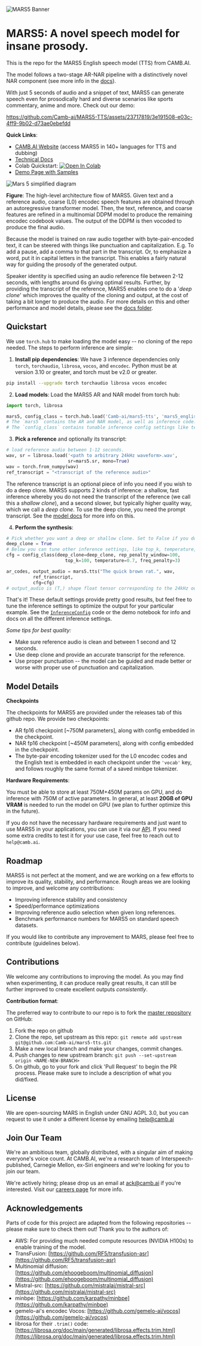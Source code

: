 ![MARS5 Banner](assets/github-banner.png)

# MARS5: A novel speech model for insane prosody.

This is the repo for the MARS5 English speech model (TTS) from CAMB.AI.

The model follows a two-stage AR-NAR pipeline with a distinctively novel NAR component (see more info in the [docs](docs/architecture.md)). 

With just 5 seconds of audio and a snippet of text, MARS5 can generate speech even for prosodically hard and diverse scenarios like sports commentary, anime and more. Check out our demo:




https://github.com/Camb-ai/MARS5-TTS/assets/23717819/3e191508-e03c-4ff9-9b02-d73ae0ebefdd




**Quick Links**:
- [CAMB.AI Website](https://camb.ai/) (access MARS5 in 140+ languages for TTS and dubbing)
- [Technical Docs](docs/architecture.md)
- Colab Quickstart: <a target="_blank" href="https://colab.research.google.com/github/Camb-ai/mars5-tts/blob/master/mars5_demo.ipynb"><img src="https://colab.research.google.com/assets/colab-badge.svg" alt="Open In Colab"/></a>
- [Demo Page with Samples](https://179c54d254f7.ngrok.app/)

![Mars 5 simplified diagram](docs/assets/simplified_diagram.png)

**Figure**: The high-level architecture flow of MARS5. Given text and a reference audio, coarse (L0) encodec speech features are obtained through an autoregressive transformer model. Then, the text, reference, and coarse features are refined in a multinomial DDPM model to produce the remaining encodec codebook values. The output of the DDPM is then vocoded to produce the final audio.

Because the model is trained on raw audio together with byte-pair-encoded text, it can be steered with things like punctuation and capitalization.
E.g. To add a pause, add a comma to that part in the transcript. Or, to emphasize a word, put it in capital letters in the transcript. 
This enables a fairly natural way for guiding the prosody of the generated output.

Speaker identity is specified using an audio reference file between 2-12 seconds, with lengths around 6s giving optimal results.
Further, by providing the transcript of the reference, MARS5 enables one to do a '_deep clone_' which improves the quality of the cloning and output, at the cost of taking a bit longer to produce the audio.
For more details on this and other performance and model details, please see the [docs folder](docs/architecture.md).


## Quickstart


We use `torch.hub` to make loading the model easy -- no cloning of the repo needed. The steps to perform inference are simple:

1. **Install pip dependencies**: We have 3 inference dependencies only `torch`, `torchaudio`, `librosa`, `vocos`, and `encodec`. Python must be at version 3.10 or greater, and torch must be v2.0 or greater.

```bash
pip install --upgrade torch torchaudio librosa vocos encodec
```

2. **Load models**: Load the MARS5 AR and NAR model from torch hub:

```python
import torch, librosa

mars5, config_class = torch.hub.load('Camb-ai/mars5-tts', 'mars5_english', trust_repo=True)
# The `mars5` contains the AR and NAR model, as well as inference code.
# The `config_class` contains tunable inference config settings like temperature.
```
3. **Pick a reference** and optionally its transcript:

```python
# load reference audio between 1-12 seconds.
wav, sr = librosa.load('<path to arbitrary 24kHz waveform>.wav', 
                       sr=mars5.sr, mono=True)
wav = torch.from_numpy(wav)
ref_transcript = "<transcript of the reference audio>"
```

The reference transcript is an optional piece of info you need if you wish to do a deep clone.
MARS5 supports 2 kinds of inference: a shallow, fast inference whereby you do not need the transcript of the reference (we call this a _shallow clone_), and a second slower, but typically higher quality way, which we call a _deep clone_.
To use the deep clone, you need the prompt transcript. See the [model docs](docs/architecture.md) for more info on this. 

4. **Perform the synthesis**:

```python
# Pick whether you want a deep or shallow clone. Set to False if you don't know prompt transcript or want fast inference. Set to True if you know transcript and want highest quality.
deep_clone = True 
# Below you can tune other inference settings, like top_k, temperature, top_p, etc...
cfg = config_class(deep_clone=deep_clone, rep_penalty_window=100,
                      top_k=100, temperature=0.7, freq_penalty=3)

ar_codes, output_audio = mars5.tts("The quick brown rat.", wav, 
          ref_transcript,
          cfg=cfg)
# output_audio is (T,) shape float tensor corresponding to the 24kHz output audio.
```

That's it! These default settings provide pretty good results, but feel free to tune the inference settings to optimize the output for your particular example. See the [`InferenceConfig`](inference.py) code or the demo notebook for info and docs on all the different inference settings.

_Some tips for best quality:_
- Make sure reference audio is clean and between 1 second and 12 seconds.
- Use deep clone and provide an accurate transcript for the reference.
- Use proper punctuation -- the model can be guided and made better or worse with proper use of punctuation and capitalization.


## Model Details

**Checkpoints**

The checkpoints for MARS5 are provided under the releases tab of this github repo. We provide two checkpoints:

- AR fp16 checkpoint [~750M parameters], along with config embedded in the checkpoint.
- NAR fp16 checkpoint [~450M parameters], along with config embedded in the checkpoint.
- The byte-pair encoding tokenizer used for the L0 encodec codes and the English text is embedded in each checkpoint under the `'vocab'` key, and follows roughly the same format of a saved minbpe tokenizer. 

**Hardware Requirements**:

You must be able to store at least 750M+450M params on GPU, and do inference with 750M of active parameters. In general, at least **20GB of GPU VRAM** is needed to run the model on GPU (we plan to further optimize this in the future).

If you do not have the necessary hardware requirements and just want to use MARS5 in your applications, you can use it via our [API](https://docs.camb.ai/). If you need some extra credits to test it for your use case, feel free to reach out to `help@camb.ai`.

## Roadmap

MARS5 is not perfect at the moment, and we are working on a few efforts to improve its quality, stability, and performance. 
Rough areas we are looking to improve, and welcome any contributions:

- Improving inference stability and consistency
- Speed/performance optimizations
- Improving reference audio selection when given long references.
- Benchmark performance numbers for MARS5 on standard speech datasets. 

If you would like to contribute any improvement to MARS, please feel free to contribute (guidelines below).

## Contributions

We welcome any contributions to improving the model. As you may find when experimenting, it can produce really great results, it can still be further improved to create excellent outputs _consistently_. 

**Contribution format**:

The preferred way to contribute to our repo is to fork the [master repository](https://github.com/Camb-ai/mars5-tts) on GitHub:

1. Fork the repo on github
2. Clone the repo, set upstream as this repo: `git remote add upstream git@github.com:Camb-ai/mars5-tts.git`
3. Make a new local branch and make your changes, commit changes.
4. Push changes to new upstream branch: `git push --set-upstream origin <NAME-NEW-BRANCH>`
5. On github, go to your fork and click 'Pull Request' to begin the PR process. Please make sure to include a description of what you did/fixed.

## License

We are open-sourcing MARS in English under GNU AGPL 3.0, but you can request to use it under a different license by emailing help@camb.ai

## Join Our Team

We're an ambitious team, globally distributed, with a singular aim of making everyone's voice count. At CAMB.AI, we're a research team of Interspeech-published, Carnegie Mellon, ex-Siri engineers and we're looking for you to join our team. 

We're actively hiring; please drop us an email at ack@camb.ai if you're interested. Visit our [careers page](https://www.camb.ai/careers) for more info.

## Acknowledgements

Parts of code for this project are adapted from the following repositories -- please make sure to check them out! Thank you to the authors of:

- AWS: For providing much needed compute resources (NVIDIA H100s) to enable training of the model.
- TransFusion: [https://github.com/RF5/transfusion-asr](https://github.com/RF5/transfusion-asr)
- Multinomial diffusion: [https://github.com/ehoogeboom/multinomial_diffusion](https://github.com/ehoogeboom/multinomial_diffusion)
- Mistral-src: [https://github.com/mistralai/mistral-src](https://github.com/mistralai/mistral-src)
- minbpe: [https://github.com/karpathy/minbpe](https://github.com/karpathy/minbpe)
- gemelo-ai's encodec Vocos: [https://github.com/gemelo-ai/vocos](https://github.com/gemelo-ai/vocos)
- librosa for their `.trim()` code: [https://librosa.org/doc/main/generated/librosa.effects.trim.html](https://librosa.org/doc/main/generated/librosa.effects.trim.html)
